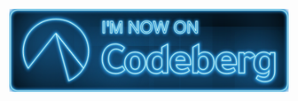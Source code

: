 [![codeberg](https://github.com/g-nickel/g-nickel/blob/main/img/codeberg.png)](https://codeberg.org/g-nickel)
